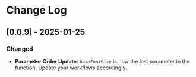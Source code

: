 # Change Log

## [0.0.9] - 2025-01-25

### Changed

- **Parameter Order Update**: `baseFontSize` is now the last parameter in the function. Update your workflows accordingly.
